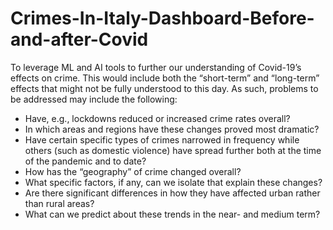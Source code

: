 # Crimes-In-Italy-Dashboard-Before-and-after-Covid
To leverage ML and AI tools to further our understanding of Covid-19’s effects on crime. This would include both the “short-term” and “long-term” effects that might not be fully understood to this day. As such, problems to be addressed may include the following:

- Have, e.g., lockdowns reduced or increased crime rates overall?
- In which areas and regions have these changes proved most dramatic?
- Have certain specific types of crimes narrowed in frequency while others (such as domestic violence) have spread further both at the time of the pandemic and to date?
- How has the “geography” of crime changed overall?
- What specific factors, if any, can we isolate that explain these changes?
- Are there significant differences in how they have affected urban rather than rural areas?
- What can we predict about these trends in the near- and medium term?
